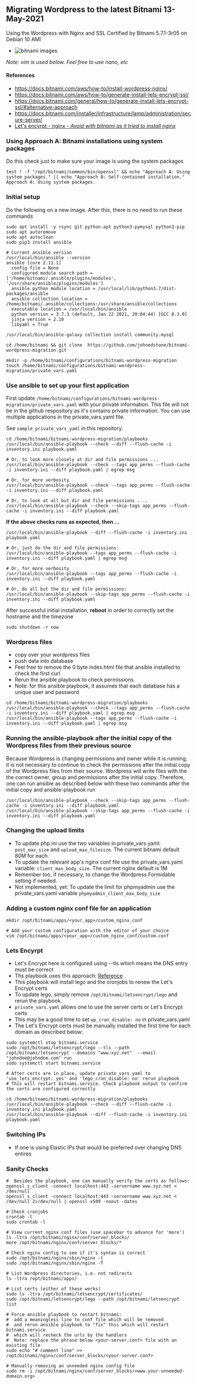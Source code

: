 ## Migrating Wordpress to the latest Bitnami 13-May-2021

Using the Wordpress with Nginx and SSL Certified by Bitnami 5.7.1-3r05 on Debian 10 AMI

* ![bitnami images](screenshots/nginx_bitnami_2.png) 

*Note: vim is used below.  Feel free to use nano, etc*

#### References
* https://docs.bitnami.com/aws/how-to/install-wordpress-nginx/
* https://docs.bitnami.com/aws/how-to/generate-install-lets-encrypt-ssl/
* https://docs.bitnami.com/general/how-to/generate-install-lets-encrypt-ssl/#alternative-approach
* https://docs.bitnami.com/installer/infrastructure/lamp/administration/secure-server/
* [Let's encyrpt - nginx - *Avoid with bitnami as it tried to install nginx*](https://www.nginx.com/blog/using-free-ssltls-certificates-from-lets-encrypt-with-nginx/)

### Using Approach A: Bitnami installations using system packages
Do this check just to make sure your image is using the system packages

```
test ! -f "/opt/bitnami/common/bin/openssl" && echo "Approach A: Using system packages." || echo "Approach B: Self-contained installation."
Approach A: Using system packages.
```

### Initial setup
Do the following on a new image.
After this, there is no need to run these commands

```
sudo apt install -y rsync git python-apt python3-pymysql python3-pip
sudo apt autoremove
sudo apt autoclean
sudo pip3 install ansible 

# Current ansible version
/usr/local/bin/ansible --version
ansible [core 2.11.1] 
  config file = None
  configured module search path = ['/home/bitnami/.ansible/plugins/modules', '/usr/share/ansible/plugins/modules']
  ansible python module location = /usr/local/lib/python3.7/dist-packages/ansible
  ansible collection location = /home/bitnami/.ansible/collections:/usr/share/ansible/collections
  executable location = /usr/local/bin/ansible
  python version = 3.7.3 (default, Jan 22 2021, 20:04:44) [GCC 8.3.0]
  jinja version = 2.10
  libyaml = True

/usr/local/bin/ansible-galaxy collection install community.mysql

cd /home/bitnami && git clone  https://github.com/johnedstone/bitnami-wordpress-migration.git

mkdir -p /home/bitnami/configurations/bitnami-wordpress-migration
touch /home/bitnami/configurations/bitnami-wordpress-migration/private_vars.yaml
```

### Use ansible to set up your first application
First update `/home/bitnami/configurations/bitnami-wordpress-migration/private_vars.yaml` with your private information.
This file will not be in the github respository as it's contains private information.
You can use multiple applications in the private_vars.yaml file.

See `sample_private_vars_yaml` in this repository.

```
cd /home/bitnami/bitnami-wordpress-migration/playbooks
/usr/local/bin/ansible-playbook --check --diff --flush-cache -i inventory.ini playbook.yaml

# Or, to look more closely at dir and file permissions ...
/usr/local/bin/ansible-playbook --check --tags app_perms --flush-cache -i inventory.ini --diff playbook.yaml | egrep msg

# Or, for more verbosity
/usr/local/bin/ansible-playbook --check --tags app_perms --flush-cache -i inventory.ini --diff playbook.yaml

# Or, to look at all but dir and file permissions ....
/usr/local/bin/ansible-playbook --check --skip-tags app_perms --flush-cache -i inventory.ini --diff playbook.yaml
```

__If the above checks runs as expected, then ...__


```
/usr/local/bin/ansible-playbook --diff --flush-cache -i inventory.ini playbook.yaml

# Or, just do the dir and file permissions:
/usr/local/bin/ansible-playbook --tags app_perms --flush-cache -i inventory.ini --diff playbook.yaml | egrep msg

# Or, for more verbosity
/usr/local/bin/ansible-playbook --tags app_perms --flush-cache -i inventory.ini --diff playbook.yaml

# Or, do all but the dir and file permissions:
/usr/local/bin/ansible-playbook --skip-tags app_perms --flush-cache -i inventory.ini --diff playbook.yaml
```

After successful initial installation, __reboot__ in order to correctly set the hostname and the timezone
```
sudo shutdown -r now
```

### Wordpress files
* copy over your wordpress files
* push data into database
* Feel free to remove the 0 byte index.html file that ansible installed to check the first curl
* Rerun the ansible playbook to check permissions
* Note: for this ansible playbook, it assumes that each database has a unique user and password

```
cd /home/bitnami/bitnami-wordpress-migration/playbooks
/usr/local/bin/ansible-playbook --check --tags app_perms --flush-cache -i inventory.ini --diff playbook.yaml | egrep msg
/usr/local/bin/ansible-playbook --tags app_perms --flush-cache -i inventory.ini --diff playbook.yaml | egrep msg
```

### Running the ansible-playbook after the initial copy of the Wordpress files from their previous source
Because Wordpress is changing permissions and owner while it is running,
it is not necessary to continue to check the permissions after the initial copy
of the Wordpress files from their source.  Wordpress will write files with the
the correct owner, group and permissions after the initial copy.
Therefore, one can run ansible as described below
with these two commands after the initial copy and ansible-playbook run

```
/usr/local/bin/ansible-playbook --check --skip-tags app_perms --flush-cache -i inventory.ini --diff playbook.yaml
/usr/local/bin/ansible-playbook --skip-tags app_perms --flush-cache -i inventory.ini --diff playbook.yaml
```

### Changing the upload limits

* To update php.ini use the two variables in private_vars.yaml: `post_max_size` and `upload_max_filesize`.  The current bitnami default 80M for each.
* To update the relevant app's nginx conf file use the private_vars.yaml variable: `client_max_body_size`.  The current nginx default is 1M
* Remember too, if necessary, to change the Wordpress Formidable setting if needed.
* Not implemented, yet: To update the limit for phpmyadmin use the private_vars.yaml variable `phpmyadmin_client_max_body_size`

### Adding a custom nginx conf file for an application

```
mkdir /opt/bitnami/apps/<your_app>/custom_nginx_conf

# Add your custom configuration with the editor of your choice
vim /opt/bitnami/apps/<your_app>/custom_nginx_conf/custom.conf

```

### Lets Encyrpt
* Let's Encrypt here is configured using --tls which means the DNS entry must be correct
* Ths playbook uses this approach: [Reference](https://docs.bitnami.com/general/how-to/generate-install-lets-encrypt-ssl/#alternative-approach)
* This playbook will install lego and the cronjobs to renew the Let's Encrypt certs 
* To update lego, simply remove `/opt/bitnami/letsencrypt/lego` and rerun the playbook.
* `private_vars.yaml` allows one to use the server certs or Let's Encrypt certs
* This may be a good time to set `wp_cron_disable: no` in private_vars.yaml
* The Let's Encrypt certs must be manually installed the first time for each domain as described below:

```
sudo systemctl stop bitnami.service
sudo /opt/bitnami/letsencrypt/lego --tls --path /opt/bitnami/letsencrypt --domains "www.xyz.net"  --email "johndoe@johndoe.com" run
sudo systemctl start bitnami.service

# After certs are in place, update private_vars.yaml to 'use_lets_encrypt: yes' and 'lego_cron_disable: no' rerun playbook
# This will restart bitnami.service. Check playbook output to confirm the certs are configured correctly

cd /home/bitnami/bitnami-wordpress-migration/playbooks
/usr/local/bin/ansible-playbook --check --diff --flush-cache -i inventory.ini playbook.yaml
/usr/local/bin/ansible-playbook --diff --flush-cache -i inventory.ini playbook.yaml

```

### Switching IPs
* If one is using Elastic IPs that would be preferred over changing DNS entires

### Sanity Checks

```
#  Besides the playbook, one can manually verify the certs as follows:
openssl s_client -connect localhost:443 -servername www.xyz.net < /dev/null
openssl s_client -connect localhost:443 -servername www.xyz.net < /dev/null 2>/dev/null | openssl x509 -noout -dates

# Check cronjobs
crontab -l
sudo crontab -l

# View current nginx conf files (use spacebar to advance for 'more')
ls -ltra /opt/bitnami/nginx/conf/server_blocks/
more /opt/bitnami/nginx/conf/server_blocks/*

# Check nginx config to see if it's syntax is correct
sudo /opt/bitnami/nginx/sbin/nginx -t
sudo /opt/bitnami/nginx/sbin/nginx -T

# List Wordpress directories, i.e. not redirects
ls -ltra /opt/bitnami/apps/

# List certs (either of these works)
sudo ls -ltra /opt/bitnami/letsencrypt/certificates/
sudo /opt/bitnami/letsencrypt/lego --path /opt/bitnami/letsencrypt list

# Force ansible playbook to restart bitnami:
#  add a meaningless line to conf file which will be removed
#  and rerun ansible playbook to "fix" this which will restart bitnami.service
#  which will recheck the urls by the handlers
#  Note: replace the phrase below <your-server.conf> file with an existing file
sudo echo "# comment line" >> /opt/bitnami/nginx/conf/server_blocks/<your-server.conf>

# Manually removing an unneeded nginx config file
sudo rm -i /opt/bitnami/nginx/conf/server_blocks/<www.your-unneeded-domain.org>

```
